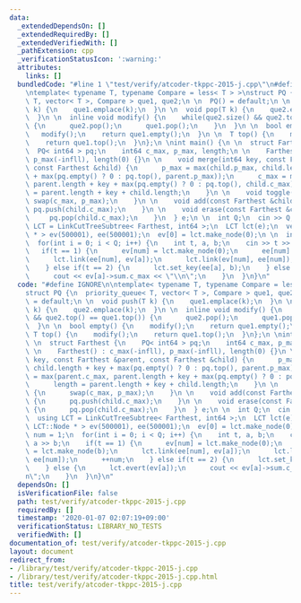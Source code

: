 ```yaml
---
data:
  _extendedDependsOn: []
  _extendedRequiredBy: []
  _extendedVerifiedWith: []
  _pathExtension: cpp
  _verificationStatusIcon: ':warning:'
  attributes:
    links: []
  bundledCode: "#line 1 \"test/verify/atcoder-tkppc-2015-j.cpp\"\n#define IGNORE\n\
    \ntemplate< typename T, typename Compare = less< T > >\nstruct PQ {\n  priority_queue<\
    \ T, vector< T >, Compare > que1, que2;\n \n  PQ() = default;\n \n  void push(T\
    \ k) {\n    que1.emplace(k);\n  }\n \n  void pop(T k) {\n    que2.emplace(k);\n\
    \  }\n \n  inline void modify() {\n    while(que2.size() && que2.top() == que1.top())\
    \ {\n      que2.pop();\n      que1.pop();\n    }\n  }\n \n  bool empty() {\n \
    \   modify();\n    return que1.empty();\n  }\n \n  T top() {\n    modify();\n\
    \    return que1.top();\n  }\n};\n \nint main() {\n \n  struct Farthest {\n  \
    \  PQ< int64 > pq;\n    int64 c_max, p_max, length;\n \n    Farthest() : c_max(-infll),\
    \ p_max(-infll), length(0) {}\n \n    void merge(int64 key, const Farthest &parent,\
    \ const Farthest &child) {\n      p_max = max(child.p_max, child.length + key\
    \ + max(pq.empty() ? 0 : pq.top(), parent.p_max));\n      c_max = max(parent.c_max,\
    \ parent.length + key + max(pq.empty() ? 0 : pq.top(), child.c_max));\n      length\
    \ = parent.length + key + child.length;\n    }\n \n    void toggle() {\n     \
    \ swap(c_max, p_max);\n    }\n \n    void add(const Farthest &child) {\n     \
    \ pq.push(child.c_max);\n    }\n \n    void erase(const Farthest &child) {\n \
    \     pq.pop(child.c_max);\n    }\n  } e;\n \n  int Q;\n  cin >> Q;\n \n  using\
    \ LCT = LinkCutTreeSubtree< Farthest, int64 >;\n  LCT lct(e);\n  vector< LCT::Node\
    \ * > ev(500001), ee(500001);\n  ev[0] = lct.make_node(0);\n \n  int num = 1;\n\
    \  for(int i = 0; i < Q; i++) {\n    int t, a, b;\n    cin >> t >> a >> b;\n \
    \   if(t == 1) {\n      ev[num] = lct.make_node(0);\n      ee[num] = lct.make_node(b);\n\
    \      lct.link(ee[num], ev[a]);\n      lct.link(ev[num], ee[num]);\n      ++num;\n\
    \    } else if(t == 2) {\n      lct.set_key(ee[a], b);\n    } else {\n      lct.evert(ev[a]);\n\
    \      cout << ev[a]->sum.c_max << \"\\n\";\n    }\n  }\n}\n"
  code: "#define IGNORE\n\ntemplate< typename T, typename Compare = less< T > >\n\
    struct PQ {\n  priority_queue< T, vector< T >, Compare > que1, que2;\n \n  PQ()\
    \ = default;\n \n  void push(T k) {\n    que1.emplace(k);\n  }\n \n  void pop(T\
    \ k) {\n    que2.emplace(k);\n  }\n \n  inline void modify() {\n    while(que2.size()\
    \ && que2.top() == que1.top()) {\n      que2.pop();\n      que1.pop();\n    }\n\
    \  }\n \n  bool empty() {\n    modify();\n    return que1.empty();\n  }\n \n \
    \ T top() {\n    modify();\n    return que1.top();\n  }\n};\n \nint main() {\n\
    \ \n  struct Farthest {\n    PQ< int64 > pq;\n    int64 c_max, p_max, length;\n\
    \ \n    Farthest() : c_max(-infll), p_max(-infll), length(0) {}\n \n    void merge(int64\
    \ key, const Farthest &parent, const Farthest &child) {\n      p_max = max(child.p_max,\
    \ child.length + key + max(pq.empty() ? 0 : pq.top(), parent.p_max));\n      c_max\
    \ = max(parent.c_max, parent.length + key + max(pq.empty() ? 0 : pq.top(), child.c_max));\n\
    \      length = parent.length + key + child.length;\n    }\n \n    void toggle()\
    \ {\n      swap(c_max, p_max);\n    }\n \n    void add(const Farthest &child)\
    \ {\n      pq.push(child.c_max);\n    }\n \n    void erase(const Farthest &child)\
    \ {\n      pq.pop(child.c_max);\n    }\n  } e;\n \n  int Q;\n  cin >> Q;\n \n\
    \  using LCT = LinkCutTreeSubtree< Farthest, int64 >;\n  LCT lct(e);\n  vector<\
    \ LCT::Node * > ev(500001), ee(500001);\n  ev[0] = lct.make_node(0);\n \n  int\
    \ num = 1;\n  for(int i = 0; i < Q; i++) {\n    int t, a, b;\n    cin >> t >>\
    \ a >> b;\n    if(t == 1) {\n      ev[num] = lct.make_node(0);\n      ee[num]\
    \ = lct.make_node(b);\n      lct.link(ee[num], ev[a]);\n      lct.link(ev[num],\
    \ ee[num]);\n      ++num;\n    } else if(t == 2) {\n      lct.set_key(ee[a], b);\n\
    \    } else {\n      lct.evert(ev[a]);\n      cout << ev[a]->sum.c_max << \"\\\
    n\";\n    }\n  }\n}\n"
  dependsOn: []
  isVerificationFile: false
  path: test/verify/atcoder-tkppc-2015-j.cpp
  requiredBy: []
  timestamp: '2020-01-07 02:07:19+09:00'
  verificationStatus: LIBRARY_NO_TESTS
  verifiedWith: []
documentation_of: test/verify/atcoder-tkppc-2015-j.cpp
layout: document
redirect_from:
- /library/test/verify/atcoder-tkppc-2015-j.cpp
- /library/test/verify/atcoder-tkppc-2015-j.cpp.html
title: test/verify/atcoder-tkppc-2015-j.cpp
---
```

